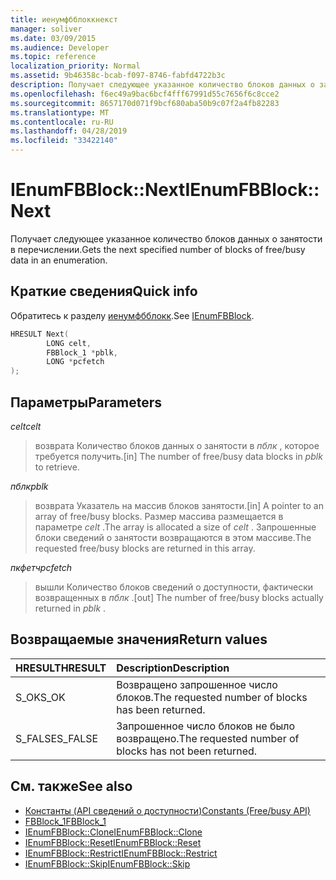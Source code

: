 ```yaml
---
title: иенумфбблоккнекст
manager: soliver
ms.date: 03/09/2015
ms.audience: Developer
ms.topic: reference
localization_priority: Normal
ms.assetid: 9b46358c-bcab-f097-8746-fabfd4722b3c
description: Получает следующее указанное количество блоков данных о занятости в перечислении.
ms.openlocfilehash: f6ec49a9bac6bcf4fff67991d55c7656f6c8cce2
ms.sourcegitcommit: 8657170d071f9bcf680aba50b9c07f2a4fb82283
ms.translationtype: MT
ms.contentlocale: ru-RU
ms.lasthandoff: 04/28/2019
ms.locfileid: "33422140"
---
```

# <a name="ienumfbblocknext"></a><span data-ttu-id="0b8a2-103">IEnumFBBlock::Next</span><span class="sxs-lookup"><span data-stu-id="0b8a2-103">IEnumFBBlock::Next</span></span>

<span data-ttu-id="0b8a2-104">Получает следующее указанное количество блоков данных о занятости в перечислении.</span><span class="sxs-lookup"><span data-stu-id="0b8a2-104">Gets the next specified number of blocks of free/busy data in an enumeration.</span></span>
  
## <a name="quick-info"></a><span data-ttu-id="0b8a2-105">Краткие сведения</span><span class="sxs-lookup"><span data-stu-id="0b8a2-105">Quick info</span></span>

<span data-ttu-id="0b8a2-106">Обратитесь к разделу [иенумфбблокк](ienumfbblock.md).</span><span class="sxs-lookup"><span data-stu-id="0b8a2-106">See [IEnumFBBlock](ienumfbblock.md).</span></span>
  
```cpp
HRESULT Next(  
        LONG celt,
        FBBlock_1 *pblk,
        LONG *pcfetch
);
```

## <a name="parameters"></a><span data-ttu-id="0b8a2-107">Параметры</span><span class="sxs-lookup"><span data-stu-id="0b8a2-107">Parameters</span></span>

<span data-ttu-id="0b8a2-108">_celt_</span><span class="sxs-lookup"><span data-stu-id="0b8a2-108">_celt_</span></span>
  
> <span data-ttu-id="0b8a2-109">возврата Количество блоков данных о занятости в *пблк* , которое требуется получить.</span><span class="sxs-lookup"><span data-stu-id="0b8a2-109">[in] The number of free/busy data blocks in  *pblk*  to retrieve.</span></span> 
    
<span data-ttu-id="0b8a2-110">_пблк_</span><span class="sxs-lookup"><span data-stu-id="0b8a2-110">_pblk_</span></span>
  
> <span data-ttu-id="0b8a2-111">возврата Указатель на массив блоков занятости.</span><span class="sxs-lookup"><span data-stu-id="0b8a2-111">[in] A pointer to an array of free/busy blocks.</span></span> <span data-ttu-id="0b8a2-112">Размер массива размещается в параметре *celt* .</span><span class="sxs-lookup"><span data-stu-id="0b8a2-112">The array is allocated a size of  *celt*  .</span></span> <span data-ttu-id="0b8a2-113">Запрошенные блоки сведений о занятости возвращаются в этом массиве.</span><span class="sxs-lookup"><span data-stu-id="0b8a2-113">The requested free/busy blocks are returned in this array.</span></span> 
    
<span data-ttu-id="0b8a2-114">_пкфетч_</span><span class="sxs-lookup"><span data-stu-id="0b8a2-114">_pcfetch_</span></span>
  
> <span data-ttu-id="0b8a2-115">вышли Количество блоков сведений о доступности, фактически возвращенных в *пблк* .</span><span class="sxs-lookup"><span data-stu-id="0b8a2-115">[out] The number of free/busy blocks actually returned in  *pblk*  .</span></span> 
    
## <a name="return-values"></a><span data-ttu-id="0b8a2-116">Возвращаемые значения</span><span class="sxs-lookup"><span data-stu-id="0b8a2-116">Return values</span></span>

|<span data-ttu-id="0b8a2-117">**HRESULT**</span><span class="sxs-lookup"><span data-stu-id="0b8a2-117">**HRESULT**</span></span>|<span data-ttu-id="0b8a2-118">**Description**</span><span class="sxs-lookup"><span data-stu-id="0b8a2-118">**Description**</span></span>|
|:-----|:-----|
|<span data-ttu-id="0b8a2-119">S_OK</span><span class="sxs-lookup"><span data-stu-id="0b8a2-119">S_OK</span></span>  <br/> |<span data-ttu-id="0b8a2-120">Возвращено запрошенное число блоков.</span><span class="sxs-lookup"><span data-stu-id="0b8a2-120">The requested number of blocks has been returned.</span></span>  <br/> |
|<span data-ttu-id="0b8a2-121">S_FALSE</span><span class="sxs-lookup"><span data-stu-id="0b8a2-121">S_FALSE</span></span>  <br/> |<span data-ttu-id="0b8a2-122">Запрошенное число блоков не было возвращено.</span><span class="sxs-lookup"><span data-stu-id="0b8a2-122">The requested number of blocks has not been returned.</span></span>  <br/> |
   
## <a name="see-also"></a><span data-ttu-id="0b8a2-123">См. также</span><span class="sxs-lookup"><span data-stu-id="0b8a2-123">See also</span></span>

- [<span data-ttu-id="0b8a2-124">Константы (API сведений о доступности)</span><span class="sxs-lookup"><span data-stu-id="0b8a2-124">Constants (Free/busy API)</span></span>](constants-free-busy-api.md)  
- [<span data-ttu-id="0b8a2-125">FBBlock_1</span><span class="sxs-lookup"><span data-stu-id="0b8a2-125">FBBlock_1</span></span>](fbblock_1.md)  
- [<span data-ttu-id="0b8a2-126">IEnumFBBlock::Clone</span><span class="sxs-lookup"><span data-stu-id="0b8a2-126">IEnumFBBlock::Clone</span></span>](ienumfbblock-clone.md)  
- [<span data-ttu-id="0b8a2-127">IEnumFBBlock::Reset</span><span class="sxs-lookup"><span data-stu-id="0b8a2-127">IEnumFBBlock::Reset</span></span>](ienumfbblock-reset.md)  
- [<span data-ttu-id="0b8a2-128">IEnumFBBlock::Restrict</span><span class="sxs-lookup"><span data-stu-id="0b8a2-128">IEnumFBBlock::Restrict</span></span>](ienumfbblock-restrict.md)  
- [<span data-ttu-id="0b8a2-129">IEnumFBBlock::Skip</span><span class="sxs-lookup"><span data-stu-id="0b8a2-129">IEnumFBBlock::Skip</span></span>](ienumfbblock-skip.md)

